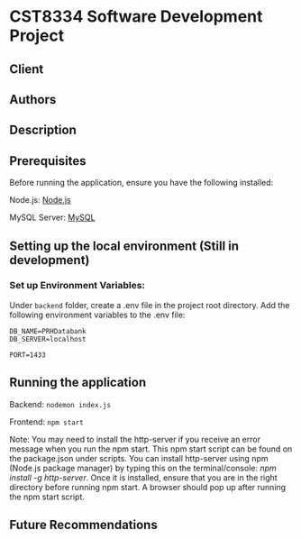 # CST8334 Software Development Project
## Client

## Authors

## Description

## Prerequisites
Before running the application, ensure you have the following installed:

Node.js: [Node.js](https://nodejs.org/en/download/)

MySQL Server: [MySQL](https://dev.mysql.com/downloads/installer/)

## Setting up the local environment (Still in development)
### Set up Environment Variables:

Under `backend` folder, create a .env file in the project root directory.
Add the following environment variables to the .env file:

```
DB_NAME=PRHDatabank
DB_SERVER=localhost

PORT=1433
```

## Running the application
Backend: `nodemon index.js`

Frontend: `npm start`  

Note: You may need to install the http-server if you receive an error message when you run the npm start. This npm start script can be found on the package.json under scripts. You can install http-server using npm (Node.js package manager) by typing this on the terminal/console: *npm install -g http-server*. Once it is installed, ensure that you are in the right directory before running npm start. A browser should pop up after running the npm start script. 


## Future Recommendations

